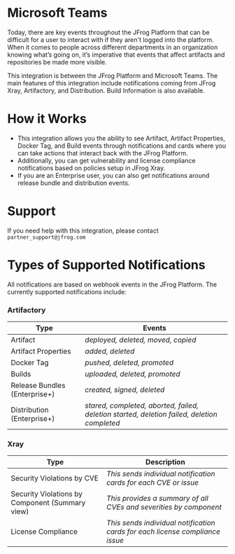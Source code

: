
# Microsoft Teams 

Today, there are key events throughout the JFrog Platform that can be difficult for a user to interact with if they aren't logged into the platform. When it comes to people across different departments in an organization knowing what’s going on, it’s imperative that events that affect artifacts and repositories be made more visible. 

This integration is between the JFrog Platform and Microsoft Teams. The main features of this integration include notifications coming from JFrog Xray, Artifactory, and Distribution. Build Information is also available.

# How it Works

* This integration allows you the ability to see Artifact, Artifact Properties, Docker Tag, and Build events through notifications and cards where you can take actions that interact back with the JFrog Platform.
* Additionally, you can get vulnerability and license compliance notifications based on policies setup in JFrog Xray. 
* If you are an Enterprise user, you can also get notifications around release bundle and distribution events. 

# Support

If you need help with this integration, please contact `partner_support@jfrog.com`

# Types of Supported Notifications

All notifications are based on webhook events in the JFrog Platform. The currently supported notifications include:

### Artifactory

Type | Events
------------ | -------------
Artifact | *deployed, deleted, moved, copied*
Artifact Properties | *added, deleted*
Docker Tag | *pushed, deleted, promoted*
Builds | *uploaded, deleted, promoted*
Release Bundles (Enterprise+) | *created, signed, deleted*
Distribution (Enterprise+) | *stared, completed, aborted, failed, deletion started, deletion failed, deletion completed*

### Xray

Type | Description
------------ | -------------
Security Violations by CVE | *This sends individual notification cards for each CVE or issue*
Security Violations by Component (Summary view) | *This provides a summary of all CVEs and severities by component*
License Compliance | *This sends individual notification cards for each license compliance issue*
